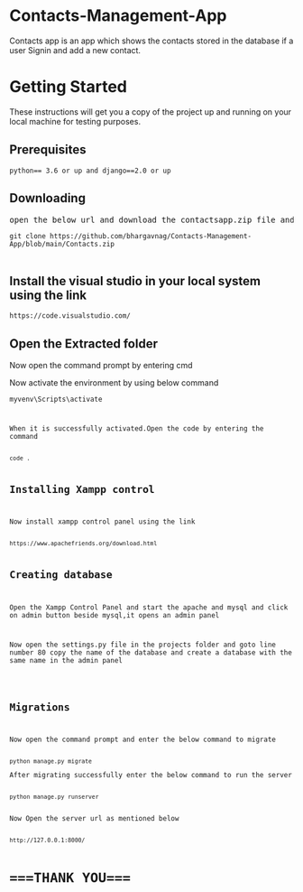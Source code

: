 # Contacts-Management-App
Contacts app is an app which shows the contacts stored in the database if a user Signin and add a new contact.

<h1>Getting Started</h1>
<p>These instructions will get you a copy of the project up and running on your local machine for testing purposes.</p>

<h2>Prerequisites</h2>
<code>python== 3.6 or up and django==2.0 or up</code>

<h2>Downloading</h2>
<pre>open the below url and download the contactsapp.zip file and extract it in your system</pre>
<code>git clone https://github.com/bhargavnag/Contacts-Management-App/blob/main/Contacts.zip</code><br><br>

<h2>Install the visual studio in your local system using the link</h2>
<code>https://code.visualstudio.com/</code>

<h2>Open the Extracted folder</h2>
<p>Now open the command prompt by entering cmd</p>
<p>Now activate the environment by using below command</p>
<code>myvenv\Scripts\activate</p>
<p>When it is successfully activated.Open the code by entering the command</p>
<code>code .</code>

<h2>Installing Xampp control</h2>
<p>Now install xampp control panel using the link</p>
<code>https://www.apachefriends.org/download.html</code>

<h2>Creating database</h2>
<p>Open the Xampp Control Panel and start the apache and mysql and click on admin button beside mysql,it opens an admin panel</p>
<p>Now open the settings.py file in the projects folder and goto line number 80 copy the name of the database and create a database with the same name in the admin panel</p>

<h2>Migrations</h2>
<p>Now open the command prompt and enter the below command to migrate</p>
<code>python manage.py migrate</code>
<p>After migrating successfully enter the below command to run the server</p>
<code>python manage.py runserver</code>

<p>Now Open the server url as mentioned below</p>
<code>http://127.0.0.1:8000/</code>

<h1>===THANK YOU===</h1>
